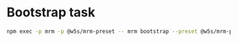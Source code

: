 # Bootstrap task

```bash
npm exec -p mrm -p @w5s/mrm-preset -- mrm bootstrap --preset @w5s/mrm-preset
```
